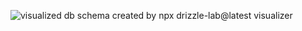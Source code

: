 ![visualized db schema](https://github.com/user-attachments/assets/2f7e93d2-bafc-4f47-b67e-8c0e25cca9a1)
created by npx drizzle-lab@latest visualizer
